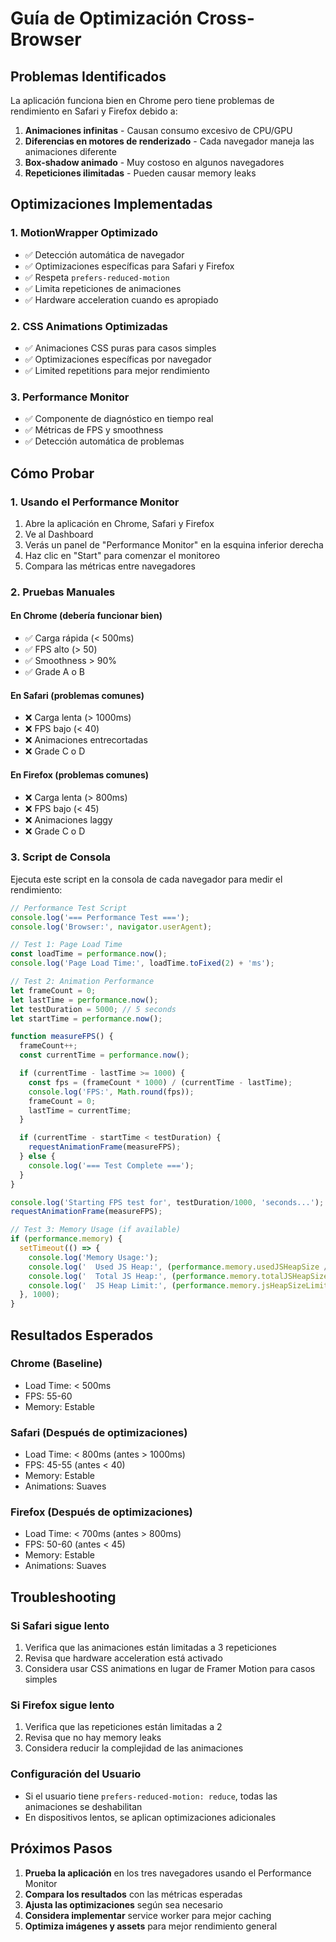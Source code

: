 # Guía de Optimización Cross-Browser

## Problemas Identificados

La aplicación funciona bien en Chrome pero tiene problemas de rendimiento en Safari y Firefox debido a:

1. **Animaciones infinitas** - Causan consumo excesivo de CPU/GPU
2. **Diferencias en motores de renderizado** - Cada navegador maneja las animaciones diferente
3. **Box-shadow animado** - Muy costoso en algunos navegadores
4. **Repeticiones ilimitadas** - Pueden causar memory leaks

## Optimizaciones Implementadas

### 1. MotionWrapper Optimizado

- ✅ Detección automática de navegador
- ✅ Optimizaciones específicas para Safari y Firefox
- ✅ Respeta `prefers-reduced-motion`
- ✅ Limita repeticiones de animaciones
- ✅ Hardware acceleration cuando es apropiado

### 2. CSS Animations Optimizadas

- ✅ Animaciones CSS puras para casos simples
- ✅ Optimizaciones específicas por navegador
- ✅ Limited repetitions para mejor rendimiento

### 3. Performance Monitor

- ✅ Componente de diagnóstico en tiempo real
- ✅ Métricas de FPS y smoothness
- ✅ Detección automática de problemas

## Cómo Probar

### 1. Usando el Performance Monitor

1. Abre la aplicación en Chrome, Safari y Firefox
2. Ve al Dashboard
3. Verás un panel de "Performance Monitor" en la esquina inferior derecha
4. Haz clic en "Start" para comenzar el monitoreo
5. Compara las métricas entre navegadores

### 2. Pruebas Manuales

#### En Chrome (debería funcionar bien)

- ✅ Carga rápida (< 500ms)
- ✅ FPS alto (> 50)
- ✅ Smoothness > 90%
- ✅ Grade A o B

#### En Safari (problemas comunes)

- ❌ Carga lenta (> 1000ms)
- ❌ FPS bajo (< 40)
- ❌ Animaciones entrecortadas
- ❌ Grade C o D

#### En Firefox (problemas comunes)

- ❌ Carga lenta (> 800ms)
- ❌ FPS bajo (< 45)
- ❌ Animaciones laggy
- ❌ Grade C o D

### 3. Script de Consola

Ejecuta este script en la consola de cada navegador para medir el rendimiento:

```javascript
// Performance Test Script
console.log('=== Performance Test ===');
console.log('Browser:', navigator.userAgent);

// Test 1: Page Load Time
const loadTime = performance.now();
console.log('Page Load Time:', loadTime.toFixed(2) + 'ms');

// Test 2: Animation Performance
let frameCount = 0;
let lastTime = performance.now();
let testDuration = 5000; // 5 seconds
let startTime = performance.now();

function measureFPS() {
  frameCount++;
  const currentTime = performance.now();

  if (currentTime - lastTime >= 1000) {
    const fps = (frameCount * 1000) / (currentTime - lastTime);
    console.log('FPS:', Math.round(fps));
    frameCount = 0;
    lastTime = currentTime;
  }

  if (currentTime - startTime < testDuration) {
    requestAnimationFrame(measureFPS);
  } else {
    console.log('=== Test Complete ===');
  }
}

console.log('Starting FPS test for', testDuration/1000, 'seconds...');
requestAnimationFrame(measureFPS);

// Test 3: Memory Usage (if available)
if (performance.memory) {
  setTimeout(() => {
    console.log('Memory Usage:');
    console.log('  Used JS Heap:', (performance.memory.usedJSHeapSize / 1024 / 1024).toFixed(2) + ' MB');
    console.log('  Total JS Heap:', (performance.memory.totalJSHeapSize / 1024 / 1024).toFixed(2) + ' MB');
    console.log('  JS Heap Limit:', (performance.memory.jsHeapSizeLimit / 1024 / 1024).toFixed(2) + ' MB');
  }, 1000);
}
```

## Resultados Esperados

### Chrome (Baseline)

- Load Time: < 500ms
- FPS: 55-60
- Memory: Estable

### Safari (Después de optimizaciones)

- Load Time: < 800ms (antes > 1000ms)
- FPS: 45-55 (antes < 40)
- Memory: Estable
- Animations: Suaves

### Firefox (Después de optimizaciones)

- Load Time: < 700ms (antes > 800ms)
- FPS: 50-60 (antes < 45)
- Memory: Estable
- Animations: Suaves

## Troubleshooting

### Si Safari sigue lento

1. Verifica que las animaciones están limitadas a 3 repeticiones
2. Revisa que hardware acceleration está activado
3. Considera usar CSS animations en lugar de Framer Motion para casos simples

### Si Firefox sigue lento

1. Verifica que las repeticiones están limitadas a 2
2. Revisa que no hay memory leaks
3. Considera reducir la complejidad de las animaciones

### Configuración del Usuario

- Si el usuario tiene `prefers-reduced-motion: reduce`, todas las animaciones se deshabilitan
- En dispositivos lentos, se aplican optimizaciones adicionales

## Próximos Pasos

1. **Prueba la aplicación** en los tres navegadores usando el Performance Monitor
2. **Compara los resultados** con las métricas esperadas
3. **Ajusta las optimizaciones** según sea necesario
4. **Considera implementar** service worker para mejor caching
5. **Optimiza imágenes y assets** para mejor rendimiento general

